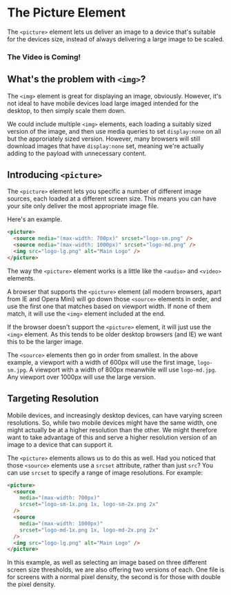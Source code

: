 # The Picture Element

The `<picture>` element lets us deliver an image to a device that's suitable for the devices size, instead of always delivering a large image to be scaled.

### The Video is Coming!

## What's the problem with `<img>`?

The `<img>` element is great for displaying an image, obviously. However, it's not ideal to have mobile devices load large imaged intended for the desktop, to then simply scale them down.

We could include multiple `<img>` elements, each loading a suitably sized version of the image, and then use media queries to set `display:none` on all but the approriately sized version. However, many browsers will still download images that have `display:none` set, meaning we're actually adding to the payload with unnecessary content.

## Introducing `<picture>`

The `<picture>` element lets you specific a number of different image sources, each loaded at a different screen size. This means you can have your site only deliver the most appropriate image file.

Here's an example.

```HTML
<picture>
  <source media="(max-width: 700px)" srcset="logo-sm.png" />
  <source media="(max-width: 1000px)" srcset="logo-md.png" />
  <img src="logo-lg.png" alt="Main Logo" />
</picture>
```

The way the `<picture>` element works is a little like the `<audio>` and `<video>` elements.

A browser that supports the `<picture>` element (all modern browsers, apart from IE and Opera Mini) will go down those `<source>` elements in order, and use the first one that matches based on viewport width. If none of them match, it will use the `<img>` element included at the end.

If the browser doesn't support the `<picture>` element, it will just use the `<img>` element. As this tends to be older desktop browsers (and IE) we want this to be the larger image.

The `<source>` elements then go in order from smallest. In the above example, a viewport with a width of 600px will use the first image, `logo-sm.jpg`. A viewport with a width of 800px meanwhile will use `logo-md.jpg`. Any viewport over 1000px will use the large version.

## Targeting Resolution

Mobile devices, and increasingly desktop devices, can have varying screen resolutions. So, while two mobile devices might have the same width, one might actually be at a higher resolution than the other. We might therefore want to take advantage of this and serve a higher resolution version of an image to a device that can support it.

The `<picture>` elements allows us to do this as well. Had you noticed that those `<source>` elements use a `srcset` attribute, rather than just `src`? You can use `srcset` to specify a range of image resolutions. For example:

```html
<picture>
  <source
    media="(max-width: 700px)"
    srcset="logo-sm-1x.png 1x, logo-sm-2x.png 2x"
  />
  <source
    media="(max-width: 1000px)"
    srcset="logo-md-1x.png 1x, logo-md-2x.png 2x"
  />
  <img src="logo-lg.png" alt="Main Logo" />
</picture>
```

In this example, as well as selecting an image based on three different screen size thresholds, we are also offering two versions of each. One file is for screens with a normal pixel density, the second is for those with double the pixel density.
